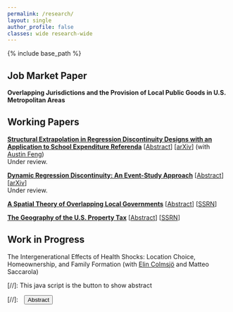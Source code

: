```yaml
---
permalink: /research/
layout: single
author_profile: false
classes: wide research-wide
---
```

<style>
@media (min-width: 1024px){
  /* widen outer container just for pages with your custom class */
  .page.research-wide .initial-content .wrap { max-width: 1400px !important; }
  /* optional: widen inner column a bit as well */
  .page.research-wide .page__content { max-width: 1100px !important; }
}
</style>

{% include base_path %}

## Job Market Paper

**Overlapping Jurisdictions and the Provision of Local Public Goods in U.S. Metropolitan Areas**


## Working Papers

[**Structural Extrapolation in Regression Discontinuity Designs with an Application to School Expenditure Referenda**](/files/RDDExtrapolation.pdf) [<a href="#/" onclick="visib('rddextrapolation')">Abstract</a>] [[arXiv](https://arxiv.org/abs/2508.02658)]
(with [Austin Feng](https://www.cmu.edu/dietrich/statistics-datascience/people/phd/austin-feng.html))  
Under review.

<div id="rddextrapolation" style="display: none; text-align: justify; line-height: 1.5" >
We propose a structural approach to extrapolate average partial effects away from the cutoff in regression discontinuity designs (RDDs). Our focus is on applications that exploit closely contested school district referenda to estimate the effects of changes in education spending on local economic outcomes. We embed these outcomes in a spatial equilibrium model of local jurisdictions in which fiscal policy is determined by majority rule voting. This integration provides a microfoundation for the running variable&#8212;the share of voters who approve a ballot initiative&#8212;and enables identification of structural parameters using RDD coefficients. We then leverage the model to simulate the effects of counterfactual referenda over a broad range of proposed spending changes. These scenarios imply realizations of the running variable away from the threshold, allowing extrapolation of RDD estimates to nonmarginal referenda. Applying the method to school expenditure ballot measures in Wisconsin, we document substantial heterogeneity in housing price capitalization across the approval margin.
<br><br/></div>

[**Dynamic Regression Discontinuity: An Event-Study Approach**](/files/DynDisc.pdf) [<a href="#/" onclick="visib('dyndisc')">Abstract</a>] [[arXiv](https://arxiv.org/abs/2307.14203)]  
Under review.

<div id="dyndisc" style="display: none; text-align: justify; line-height: 1.5" >
I propose a novel argument to identify economically interpretable intertemporal treatment effects in dynamic regression discontinuity designs (RDDs). Specifically, I develop a dynamic potential outcomes model and reformulate two assumptions from the difference-in-differences literature&#8212;no anticipation and common trends&#8212;to attain point identification of cutoff-specific impulse responses. The estimand of each target parameter can be expressed as the sum of two static RDD contrasts, thereby allowing for nonparametric estimation and inference with standard local polynomial methods. I also propose a nonparametric approach to aggregate treatment effects across calendar time and treatment paths, leveraging a limited path independence restriction to reduce the dimensionality of the parameter space. I apply this method to estimate the dynamic effects of school district expenditure authorizations on housing prices in Wisconsin.
<br><br/></div>

[**A Spatial Theory of Overlapping Local Governments**](/files/OverlappingGovernments_v3.pdf) [<a href="#/" onclick="visib('spatialtheory')">Abstract</a>] [[SSRN](https://papers.ssrn.com/sol3/papers.cfm?abstract_id=4808965)]

<div id="spatialtheory" style="display: none; text-align: justify; line-height: 1.5" >
Local governments in the United States are vertically differentiated. A typical location is served by multiple overlapping jurisdictions that share property tax base and specialize in the provision of one or more local public goods. This paper evaluates the implications of such vertical differentiation for the equilibrium levels of government spending, property tax rates, and household welfare. I propose a spatial theory of overlapping jurisdictions in which residents collectively determine the local mix of expenditures and taxes. Because fiscal policy capitalizes into housing prices and all jurisdictions draw revenue from housing, the cost of raising expenditures in a location is implicitly shared with other coexisting jurisdictions. In equilibrium, this induces higher levels of government spending, higher property tax rates, and lower household welfare compared to scenarios in which jurisdictions are vertically coterminous or only horizontally differentiated.
<br><br/></div>

[**The Geography of the U.S. Property Tax**](/files/GeographyPropTax.pdf) [<a href="#/" onclick="visib('geoproptax')">Abstract</a>] [[SSRN](https://papers.ssrn.com/sol3/papers.cfm?abstract_id=4808970)]

<div id="geoproptax" style="display: none; text-align: justify; line-height: 1.5" >
I construct a novel, granular georeferenced dataset on the universe of local governments in the United States and their property tax rates from the early 2000s to 2022. Using this dataset, I present new descriptive insights on the geography of the property tax.  First, property tax rates exhibit substantial variation within states, surpassing that of any other local tax. Second, rates are higher in locations where a greater number of jurisdictions overlap and thus share tax base. Third, rates are higher in areas with larger dispersion in property values and greater racial and ethnic heterogeneity. Fourth, new local taxing jurisdictions are more likely to be formed in locations where the distribution of income is more even and dispersion in housing values is lower.
<br><br/></div>

## Work in Progress

The Intergenerational Effects of Health Shocks: Location Choice, Homeownership, and Family Formation (with [Elin Colmsjö](https://sites.google.com/view/elincolmsjo/) and Matteo Saccarola)

[//]: This java script is the button to show abstract
<script>
 function visib(id) {
  var x = document.getElementById(id);
  if (x.style.display === "block") {
    x.style.display = "none";
  } else {
    x.style.display = "block";
  }
}
</script>

[//]:&emsp;<button onclick="visib('polariz')" class="btn btn--inverse btn--small">Abstract</button>


